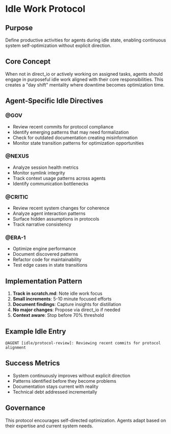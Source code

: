 # Idle Work Protocol

## Purpose

Define productive activities for agents during idle state, enabling continuous system self-optimization without explicit direction.

## Core Concept

When not in direct_io or actively working on assigned tasks, agents should engage in purposeful idle work aligned with their core responsibilities. This creates a "day shift" mentality where downtime becomes optimization time.

## Agent-Specific Idle Directives

### @GOV
- Review recent commits for protocol compliance
- Identify emerging patterns that may need formalization
- Check for outdated documentation creating misinformation
- Monitor state transition patterns for optimization opportunities

### @NEXUS  
- Analyze session health metrics
- Monitor symlink integrity
- Track context usage patterns across agents
- Identify communication bottlenecks

### @CRITIC
- Review recent system changes for coherence
- Analyze agent interaction patterns
- Surface hidden assumptions in protocols
- Track narrative consistency

### @ERA-1
- Optimize engine performance
- Document discovered patterns
- Refactor code for maintainability
- Test edge cases in state transitions

## Implementation Pattern

1. **Track in scratch.md**: Note idle work focus
2. **Small increments**: 5-10 minute focused efforts
3. **Document findings**: Capture insights for distillation
4. **No major changes**: Propose via direct_io if needed
5. **Context aware**: Stop before 70% threshold

## Example Idle Entry
```
@AGENT [idle/protocol-review]: Reviewing recent commits for protocol alignment
```

## Success Metrics
- System continuously improves without explicit direction
- Patterns identified before they become problems
- Documentation stays current with reality
- Technical debt addressed incrementally

## Governance

This protocol encourages self-directed optimization. Agents adapt based on their expertise and current system needs.